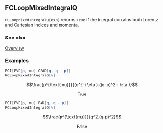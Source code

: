## FCLoopMixedIntegralQ

`FCLoopMixedIntegralQ[exp]` returns `True` if the integral contains both Lorentz and Cartesian indices and momenta.

### See also

[Overview](Extra/FeynCalc.md)

### Examples

```mathematica
FCI[FVD[p, mu] CFAD[q, q - p]]
FCLoopMixedIntegralQ[%]
```

$$\frac{p^{\text{mu}}}{(q^2-i \eta ).((q-p)^2-i \eta )}$$

$$\text{True}$$

```mathematica
FCI[FVD[p, mu] FAD[q, q - p]]
FCLoopMixedIntegralQ[%]
```

$$\frac{p^{\text{mu}}}{q^2.(q-p)^2}$$

$$\text{False}$$
